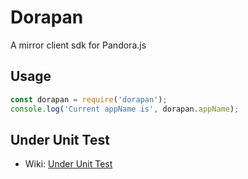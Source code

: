 # Dorapan
A mirror client sdk for Pandora.js

## Usage 

```javascript
const dorapan = require('dorapan');
console.log('Current appName is', dorapan.appName);
```

## Under Unit Test

* Wiki: [Under Unit Test](https://github.com/midwayjs/dorapan/wiki/Under-Unit-Test)

